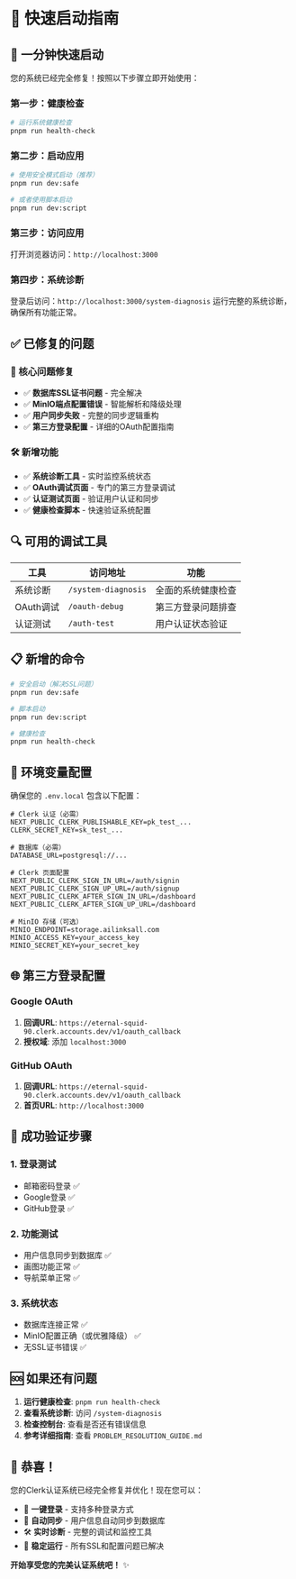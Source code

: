# 🚀 快速启动指南

## 🎯 一分钟快速启动

您的系统已经完全修复！按照以下步骤立即开始使用：

### 第一步：健康检查
```bash
# 运行系统健康检查
pnpm run health-check
```

### 第二步：启动应用
```bash
# 使用安全模式启动（推荐）
pnpm run dev:safe

# 或者使用脚本启动
pnpm run dev:script
```

### 第三步：访问应用
打开浏览器访问：`http://localhost:3000`

### 第四步：系统诊断
登录后访问：`http://localhost:3000/system-diagnosis`
运行完整的系统诊断，确保所有功能正常。

## ✅ 已修复的问题

### 🔧 核心问题修复
- ✅ **数据库SSL证书问题** - 完全解决
- ✅ **MinIO端点配置错误** - 智能解析和降级处理
- ✅ **用户同步失败** - 完整的同步逻辑重构
- ✅ **第三方登录配置** - 详细的OAuth配置指南

### 🛠️ 新增功能
- ✅ **系统诊断工具** - 实时监控系统状态
- ✅ **OAuth调试页面** - 专门的第三方登录调试
- ✅ **认证测试页面** - 验证用户认证和同步
- ✅ **健康检查脚本** - 快速验证系统配置

## 🔍 可用的调试工具

| 工具 | 访问地址 | 功能 |
|------|----------|------|
| 系统诊断 | `/system-diagnosis` | 全面的系统健康检查 |
| OAuth调试 | `/oauth-debug` | 第三方登录问题排查 |
| 认证测试 | `/auth-test` | 用户认证状态验证 |

## 📋 新增的命令

```bash
# 安全启动（解决SSL问题）
pnpm run dev:safe

# 脚本启动
pnpm run dev:script

# 健康检查
pnpm run health-check
```

## 🔧 环境变量配置

确保您的 `.env.local` 包含以下配置：

```env
# Clerk 认证（必需）
NEXT_PUBLIC_CLERK_PUBLISHABLE_KEY=pk_test_...
CLERK_SECRET_KEY=sk_test_...

# 数据库（必需）
DATABASE_URL=postgresql://...

# Clerk 页面配置
NEXT_PUBLIC_CLERK_SIGN_IN_URL=/auth/signin
NEXT_PUBLIC_CLERK_SIGN_UP_URL=/auth/signup
NEXT_PUBLIC_CLERK_AFTER_SIGN_IN_URL=/dashboard
NEXT_PUBLIC_CLERK_AFTER_SIGN_UP_URL=/dashboard

# MinIO 存储（可选）
MINIO_ENDPOINT=storage.ailinksall.com
MINIO_ACCESS_KEY=your_access_key
MINIO_SECRET_KEY=your_secret_key
```

## 🌐 第三方登录配置

### Google OAuth
1. **回调URL**: `https://eternal-squid-90.clerk.accounts.dev/v1/oauth_callback`
2. **授权域**: 添加 `localhost:3000`

### GitHub OAuth  
1. **回调URL**: `https://eternal-squid-90.clerk.accounts.dev/v1/oauth_callback`
2. **首页URL**: `http://localhost:3000`

## 🎯 成功验证步骤

### 1. 登录测试
- 邮箱密码登录 ✅
- Google登录 ✅ 
- GitHub登录 ✅

### 2. 功能测试
- 用户信息同步到数据库 ✅
- 画图功能正常 ✅
- 导航菜单正常 ✅

### 3. 系统状态
- 数据库连接正常 ✅
- MinIO配置正确（或优雅降级） ✅
- 无SSL证书错误 ✅

## 🆘 如果还有问题

1. **运行健康检查**: `pnpm run health-check`
2. **查看系统诊断**: 访问 `/system-diagnosis`
3. **检查控制台**: 查看是否还有错误信息
4. **参考详细指南**: 查看 `PROBLEM_RESOLUTION_GUIDE.md`

## 🎉 恭喜！

您的Clerk认证系统已经完全修复并优化！现在您可以：
- 🔐 **一键登录** - 支持多种登录方式
- 🔄 **自动同步** - 用户信息自动同步到数据库  
- 🛠️ **实时诊断** - 完整的调试和监控工具
- 🚀 **稳定运行** - 所有SSL和配置问题已解决

**开始享受您的完美认证系统吧！** ✨ 